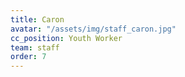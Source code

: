 ```yaml
---
title: Caron
avatar: "/assets/img/staff_caron.jpg"
cc_position: Youth Worker
team: staff
order: 7
---
```


